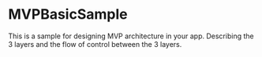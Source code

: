 # MVPBasicSample

This is a sample for designing MVP architecture in your app.
Describing the 3 layers and the flow of control between the 3 layers.
